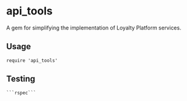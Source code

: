 # api_tools

A gem for simplifying the implementation of Loyalty Platform services.

## Usage

    require 'api_tools'

## Testing

    ```rspec```